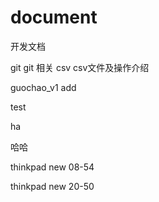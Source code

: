 # document
开发文档

git git 相关
csv csv文件及操作介绍

guochao_v1 add

test

ha

哈哈

thinkpad new 08-54

thinkpad new 20-50
